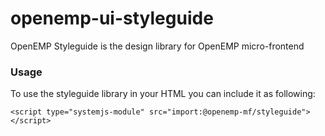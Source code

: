 # openemp-ui-styleguide

OpenEMP Styleguide is the design library for OpenEMP micro-frontend

### Usage

To use the styleguide library in your HTML you can include it as following:

```
<script type="systemjs-module" src="import:@openemp-mf/styleguide"></script>
```
